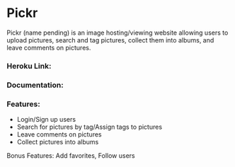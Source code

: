 # Pickr

Pickr (name pending) is an image hosting/viewing website allowing users to upload pictures, search and tag pictures, collect them into albums, and leave comments on pictures.

### Heroku Link: 

### Documentation: 

### Features:
- Login/Sign up users
- Search for pictures by tag/Assign tags to pictures
- Leave comments on pictures
- Collect pictures into albums

Bonus Features: Add favorites, Follow users
